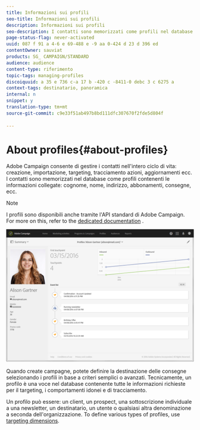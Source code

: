 ```yaml
---
title: Informazioni sui profili
seo-title: Informazioni sui profili
description: Informazioni sui profili
seo-description: I contatti sono memorizzati come profili nel database Campaign e aggiornati attraverso l'intero ciclo di vita.
page-status-flag: never-activated
uuid: 087 f 91 a 4-6 e 69-488 e -9 aa 0-424 d 23 d 396 ed
contentOwner: sauviat
products: SG_ CAMPAIGN/STANDARD
audience: audience
content-type: riferimento
topic-tags: managing-profiles
discoiquuid: a 35 e 736 c-a 17 b -420 c -8411-0 debc 3 c 6275 a
context-tags: destinatario, panoramica
internal: n
snippet: y
translation-type: tm+mt
source-git-commit: c9e33f51ab497b8bd111dfc307670f2fde5d804f

---
```



# About profiles{#about-profiles}

Adobe Campaign consente di gestire i contatti nell'intero ciclo di vita: creazione, importazione, targeting, tracciamento azioni, aggiornamenti ecc. I contatti sono memorizzati nel database come profili contenenti le informazioni collegate: cognome, nome, indirizzo, abbonamenti, consegne, ecc.

>[!NOTE]
>
>I profili sono disponibili anche tramite l'API standard di Adobe Campaign. For more on this, refer to the [dedicated documentation](https://docs.campaign.adobe.com/doc/standard/en/api/ACS_API.html#retrieving-profiles) .

![](assets/marketing_history.png)

Quando create campagne, potete definire la destinazione delle consegne selezionando i profili in base a criteri semplici o avanzati. Tecnicamente, un profilo è una voce nel database contenente tutte le informazioni richieste per il targeting, i comportamenti idonei e di tracciamento.

Un profilo può essere: un client, un prospect, una sottoscrizione individuale a una newsletter, un destinatario, un utente o qualsiasi altra denominazione a seconda dell'organizzazione. To define various types of profiles, use [targeting dimensions](../../automating/using/query.md#targeting-dimensions-and-resources).

